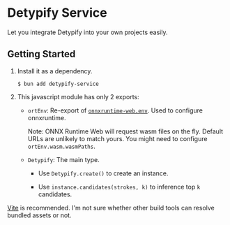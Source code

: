 # Detypify Service

Let you integrate Detypify into your own projects easily.

## Getting Started

1. Install it as a dependency.

    ```console
    $ bun add detypify-service
    ```

1. This javascript module has only 2 exports:

    - `ortEnv`: Re-export of [`onnxruntime-web.env`](https://onnxruntime.ai/docs/tutorials/web/env-flags-and-session-options.html). Used to configure onnxruntime.

      Note: ONNX Runtime Web will request wasm files on the fly. Default URLs are unlikely to match yours. You might need to configure `ortEnv.wasm.wasmPaths`.

    - `Detypify`: The main type.

      - Use `Detypify.create()` to create an instance.

      - Use `instance.candidates(strokes, k)` to inference top `k` candidates.


[Vite](https://vitejs.dev/) is recommended. I'm not sure whether other build tools can resolve bundled assets or not.
